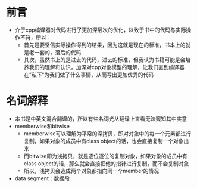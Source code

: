 # 前言

- 介于cpp编译器对代码进行了更加深层次的优化，以致于书中的代码与实际操作不符，所以：
  - 首先是要坚信实际操作得到的结果，因为这就是现在的标准，书本上的就是老一套的，落后的代码
  - 其次，虽然书上的是过去的代码，过去的标准，但我认为书籍可能是会培养我们的理解和认识，加深对cpp对象模型的理解，让我们直到编译器在”私下“为我们做了什么事情，从而写出更加优秀的代码





# 名词解释

- 本书是中英文混合翻译的，所以有些名词光从翻译上来看无法窥知其中实意
- memberwise和bitwise
  - memberwise可以理解为平常的深拷贝，即对对象中的每一个元素都进行复制，如果对象的成员中有class object的话，也会直接复制一个对象出来
  - 而bitwise即为浅拷贝，就是逐位逐位的复制对象，如果对象的成员中有class object的话，那么就会直接把他的指针进行复制，而不会复制对象
  - 所以，浅拷贝会造成两个对象都指向同一个member的情况
- data segment：数据段
